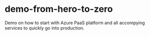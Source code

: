 # demo-from-hero-to-zero
Demo on how to start with Azure PaaS platform and all accompying services to quickly go into production.
